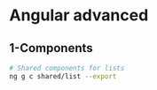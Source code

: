# Angular advanced

## 1-Components

```bash
# Shared components for lists
ng g c shared/list --export
```
